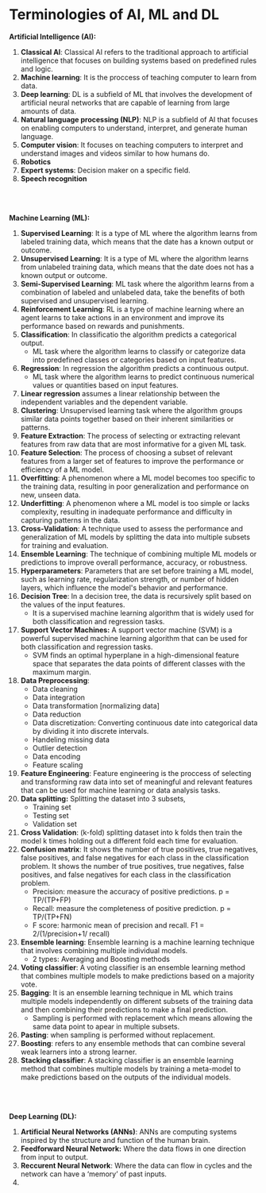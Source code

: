 # Terminologies of AI, ML and DL

**Artificial Intelligence (AI):**

1. **Classical AI**: Classical AI refers to the traditional approach to artificial intelligence that focuses on building systems based on predefined rules and logic.
2. **Machine learning**: It is the proccess of teaching computer to learn from data.
3. **Deep learning**: DL is a subfield of ML that involves the development of artificial neural networks that are capable of learning from large amounts of data.
4. **Natural language processing (NLP)**: NLP is a subfield of AI that focuses on enabling computers to understand, interpret, and generate human language.
5. **Computer vision**: It focuses on teaching computers to interpret and understand images and videos similar to how humans do.
6. **Robotics**
7. **Expert systems**: Decision maker on a specific field.
8. **Speech recognition**

<br><br>

**Machine Learning (ML):**

1. **Supervised Learning**: It is a type of ML where the algorithm learns from labeled training data, which means that the date has a known output or outcome.
2. **Unsupervised Learning**: It is a type of ML where the algorithm learns from unlabeled training data, which means that the date does not has a known output or outcome.
3. **Semi-Supervised Learning**: ML task where the algorithm learns from a combination of labeled and unlabeled data, take the benefits of both supervised and unsupervised learning.
4. **Reinforcement Learning**: RL is a type of machine learning where an agent learns to take actions in an environment and improve its performance based on rewards and punishments.
5. **Classification**: In classificatio the algorithm predicts a categorical output. 
    - ML task where the algorithm learns to classify or categorize data into predefined classes or categories based on input features.
6. **Regression**: In regression the algorithm predicts a continuous output.
    - ML task where the algorithm learns to predict continuous numerical values or quantities based on input features.
7. **Linear regression** assumes a linear relationship between the independent variables and the dependent variable.
8. **Clustering**: Unsupervised learning task where the algorithm groups similar data points together based on their inherent similarities or patterns.
9. **Feature Extraction**: The process of selecting or extracting relevant features from raw data that are most informative for a given ML task.
10. **Feature Selection**: The process of choosing a subset of relevant features from a larger set of features to improve the performance or efficiency of a ML model.
11. **Overfitting**: A phenomenon where a ML model becomes too specific to the training data, resulting in poor generalization and performance on new, unseen data.
12. **Underfitting**: A phenomenon where a ML model is too simple or lacks complexity, resulting in inadequate performance and difficulty in capturing patterns in the data.
13. **Cross-Validation**: A technique used to assess the performance and generalization of ML models by splitting the data into multiple subsets for training and evaluation.
14. **Ensemble Learning**: The technique of combining multiple ML models or predictions to improve overall performance, accuracy, or robustness.
15. **Hyperparameters**: Parameters that are set before training a ML model, such as learning rate, regularization strength, or number of hidden layers, which influence the model's behavior and performance.
16. **Decision Tree**: In a decision tree, the data is recursively split based on the values of the input features. 
    - It is a supervised machine learning algorithm that is widely used for both classification and regression tasks.
17. **Support Vector Machines:** A support vector machine (SVM) is a powerful supervised machine learning algorithm that can be used for both classification and regression tasks. 
    - SVM finds an optimal hyperplane in a high-dimensional feature space that separates the data points of different classes with the maximum margin.
18. **Data Preprocessing**: 
    - Data cleaning
    - Data integration
    - Data transformation [normalizing data]
    - Data reduction
    - Data discretization: Converting continuous date into categorical data by dividing it into discrete intervals.
    - Handeling missing data
    - Outlier detection
    - Data encoding
    - Feature scaling
19. **Feature Engineering**: Feature engineering is the proccess of selecting and transforming raw data into set of meaningful and relevant features that can be used for machine learning or data analysis tasks.
20. **Data splitting:** Splitting the dataset into 3 subsets,
    - Training set
    - Testing set
    - Validation set
21. **Cross Validation**: (k-fold) splitting dataset into k folds then train the model k times holding out a different fold each time for evaluation.
22. **Confusion matrix**: It shows the number of true positives, true negatives, false positives, and false negatives for each class in the classification problem. It shows the number of true positives, true negatives, false positives, and false negatives for each class in the classification problem.
    - Precision: measure the accuracy of positive predictions. p = TP/(TP+FP)
    - Recall: measure the completeness of positive prediction. p = TP/(TP+FN)
    - F score: harmonic mean of precision and recall. F1 = 2/(1/precision+1/ recall)
23. **Ensemble learning**: Ensemble learning is a machine learning technique that involves combining multiple individual models.
    - 2 types: Averaging and Boosting methods
24. **Voting classifier**:  A voting classifier is an ensemble learning method that combines multiple models to make predictions based on a majority vote.
25. **Bagging**: It is an ensemble learning technique in ML which trains multiple models independently on different subsets of the training data and then combining their predictions to make a final prediction.
    - Sampling is performed with replacement which means allowing the same data point to apear in multiple subsets.
26. **Pasting**: when sampling is performed without replacement.
27. **Boosting**: refers to any ensemble methods that can combine several weak learners into a strong learner.
28. **Stacking classifier**: A stacking classifier is an ensemble learning method that combines multiple models by training a meta-model to make predictions based on the outputs of the individual models.

<br><br>

**Deep Learning (DL):**

1. **Artificial Neural Networks (ANNs)**: ANNs are computing systems inspired by the structure and function of the human brain.
2. **Feedforward Neural Network:** Where the data flows in one direction from input to output.
3. **Reccurent Neural Network**: Where the data can flow in cycles and the network can have a ‘memory’ of past inputs.
4.
